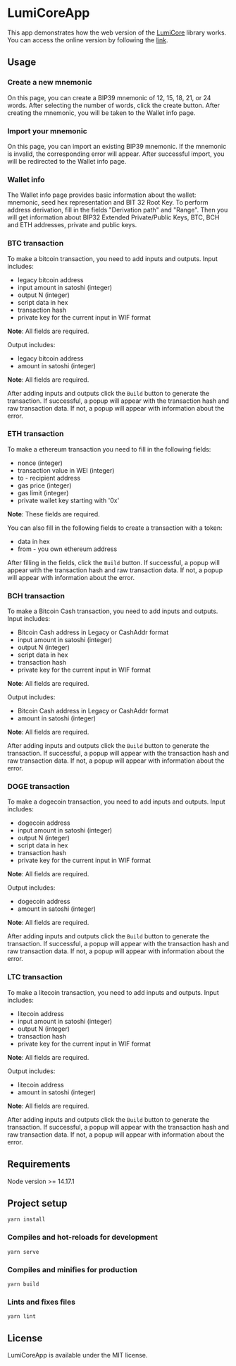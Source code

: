 # LumiCoreApp
This app demonstrates how the web version of the [LumiCore](https://github.com/lumiwallet/lumi-web-core) library works.
You can access the online version by following the [link](https://core.lumiwallet.com/).

## Usage
### Create a new mnemonic
On this page, you can create a BIP39 mnemonic of 12, 15, 18, 21, or 24 words. After selecting the number of words, click the create button. After creating the mnemonic, you will be taken to the Wallet info page.

### Import your mnemonic
On this page, you can import an existing BIP39 mnemonic. If the mnemonic is invalid, the corresponding error will appear. After successful import, you will be redirected to the Wallet info page.

### Wallet info
The Wallet info page provides basic information about the wallet: mnemonic, seed hex representation and BIT 32 Root Key. To perform address derivation, fill in the fields "Derivation path" and "Range". Then you will get information about BIP32 Extended Private/Public Keys, BTC, BCH and ETH addresses, private and public keys.

### BTC transaction
To make a bitcoin transaction, you need to add inputs and outputs. Input includes:
- legacy bitcoin address
- input amount in satoshi (integer)
- output N (integer)
- script data in hex
- transaction hash
- private key for the current input in WIF format

**Note**: All fields are required.

Output includes:
- legacy bitcoin address
- amount in satoshi (integer)

**Note**: All fields are required.

After adding inputs and outputs click the `Build` button to generate the transaction. If successful, a popup will appear with the transaction hash and raw transaction data. If not, a popup will appear with information about the error.

### ETH transaction
To make a ethereum transaction you need to fill in the following fields:
- nonce (integer)
- transaction value in WEI (integer)
- to - recipient address
- gas price (integer)
- gas limit (integer)
- private wallet key starting with '0x'

**Note**: These fields are required.

You can also fill in the following fields to create a transaction with a token:
- data in hex
- from - you own ethereum address

After filling in the fields, click the `Build` button. If successful, a popup will appear with the transaction hash and raw transaction data. If not, a popup will appear with information about the error.

### BCH transaction
To make a Bitcoin Cash transaction, you need to add inputs and outputs. Input includes:
- Bitcoin Cash address in Legacy or CashAddr format
- input amount in satoshi (integer)
- output N (integer)
- script data in hex
- transaction hash
- private key for the current input in WIF format

**Note**: All fields are required.

Output includes:
- Bitcoin Cash address in Legacy or CashAddr format
- amount in satoshi (integer)

**Note**: All fields are required.

After adding inputs and outputs click the `Build` button to generate the transaction. If successful, a popup will appear with the transaction hash and raw transaction data. If not, a popup will appear with information about the error.

### DOGE transaction
To make a dogecoin transaction, you need to add inputs and outputs. Input includes:
- dogecoin address
- input amount in satoshi (integer)
- output N (integer)
- script data in hex
- transaction hash
- private key for the current input in WIF format

**Note**: All fields are required.

Output includes:
- dogecoin address
- amount in satoshi (integer)

**Note**: All fields are required.

After adding inputs and outputs click the `Build` button to generate the transaction. If successful, a popup will appear with the transaction hash and raw transaction data. If not, a popup will appear with information about the error.

### LTC transaction
To make a litecoin transaction, you need to add inputs and outputs. Input includes:
- litecoin address
- input amount in satoshi (integer)
- output N (integer)
- transaction hash
- private key for the current input in WIF format

**Note**: All fields are required.

Output includes:
- litecoin address
- amount in satoshi (integer)

**Note**: All fields are required.

After adding inputs and outputs click the `Build` button to generate the transaction. If successful, a popup will appear with the transaction hash and raw transaction data. If not, a popup will appear with information about the error.

## Requirements
Node version >= 14.17.1

## Project setup
```
yarn install
```
### Compiles and hot-reloads for development
```
yarn serve
```

### Compiles and minifies for production
```
yarn build
```

### Lints and fixes files
```
yarn lint
```

## License
LumiCoreApp is available under the MIT license. 
